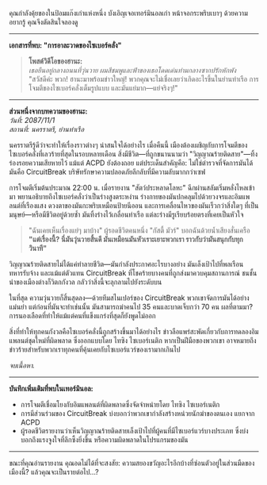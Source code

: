 คุณกำลังคุ้ยของในป้อมแก๊งเก่าแห่งหนึ่ง บังเอิญเจอเทอร์มินอลเก่า หน้าจอกระพริบเบาๆ ด้วยความอยากรู้ คุณจึงตัดสินใจลองดู

---

**เอกสารที่พบ: "การอาละวาดของไซเบอร์คลั่ง"**

> **โพสต์วิดีโอของฮานะ:**  
> _เธอยืนอยู่กลางถนนที่วุ่นวาย ผมสีชมพูและฟ้าของเธอโดดเด่นท่ามกลางซากปรักหักพัง_  
> "สวัสดีค่ะ พวก! ฮานะมาพร้อมข่าวใหญ่! พวกคุณจะไม่เชื่อเลยว่าเกิดอะไรขึ้นในย่านท่าเรือ การโจมตีของไซเบอร์คลั่งเต็มรูปแบบ และมันแย่มาก—แย่จริงๆ!"

---

**ส่วนหนึ่งจากบทความของฮานะ:**  
_วันที่: 2087/11/1_  
_สถานที่: นครราตรี, ย่านท่าเรือ_

นครราตรีรู้ดีว่าจะทำให้เรื่องราวต่างๆ น่าสนใจได้อย่างไร เมื่อคืนนี้ เมืองต้องเผชิญกับการโจมตีของไซเบอร์คลั่งที่เลวร้ายที่สุดในรอบหลายเดือน สิ่งมีชีวิต—ที่ถูกขนานนามว่า "วิญญาณร้ายติดสาย"—ทิ้งร่องรอยความเสียหายไว้ แม้แต่ ACPD ยังต้องถอย แต่ประเด็นสำคัญคือ: ไม่ใช่ตำรวจที่จัดการมันได้ มันคือ CircuitBreak บริษัทรักษาความปลอดภัยลึกลับที่มีความลับมากกว่าเซฟ

การโจมตีเริ่มต้นประมาณ 22:00 น. เมื่อรายงาน "สัตว์ประหลาดโลหะ" ฉีกผ่านสลัมเริ่มหลั่งไหลเข้ามา พยานอธิบายถึงไซเบอร์คลั่งว่าเป็นร่างสูงตระหง่าน ร่างกายของมันปกคลุมไปด้วยวงจรและอิมแพลนต์ที่เรืองแสง ดวงตาของมันกะพริบเหมือนป้ายนีออน และการเคลื่อนไหวของมันเร็วกว่าสิ่งใดๆ ที่เป็นมนุษย์—หรือมีชีวิตอยู่ด้วยซ้ำ มันทิ้งร่างไว้เกลื่อนท่าเรือ แต่ละร่างมีรูเรียบร้อยตรงที่เคยเป็นหัวใจ

> "ฉันเคยเห็นเรื่องแย่ๆ มาบ้าง" ผู้รอดชีวิตคนหนึ่ง "กัสตี้ มัวร์" บอกฉันด้วยน้ำเสียงสั่นเครือ **"แต่เรื่องนี้? นี่มันวุ่นวายสิ้นดี มันเหมือนมันหัวเราะเยาะพวกเรา ราวกับว่ามันสนุกกับทุกวินาที"**

วิญญาณร้ายติดสายไม่ได้แค่ทำลายชีวิต—มันกำลังประกาศอะไรบางอย่าง มันเล็งเป้าไปที่พลเรือน ทหารรับจ้าง และแม้แต่ตัวแทน CircuitBreak ที่โชคร้ายบางคนที่ถูกส่งมาควบคุมสถานการณ์ ชนชั้นนำของเมืองต่างก็วิตกกังวล กลัวว่าสิ่งนี้จะลุกลามไปยังระดับบน

ในที่สุด ความวุ่นวายก็สิ้นสุดลง—ด้วยทีมสไนเปอร์ของ CircuitBreak พวกเขาจัดการมันได้อย่างแม่นยำ แต่ก่อนที่มันจะทำเช่นนั้น มันสามารถฆ่าคนไป 35 คนและบาดเจ็บกว่า 70 คน ผลที่ตามมา? การนองเลือดที่ทำให้แม้แต่คนที่แข็งแกร่งที่สุดก็ยังพูดไม่ออก

สิ่งที่ทำให้ทุกคนกังวลคือไซเบอร์คลั่งนี้ถูกสร้างขึ้นมาได้อย่างไร ข่าวลือแพร่สะพัดเกี่ยวกับการทดลองอิมแพลนต์ชุดใหม่ที่ผิดพลาด ซึ่งออกแบบโดย ไทซิง ไซเบอร์เนติก หากเป็นฝีมือของพวกเขา อาจหมายถึงข่าวร้ายสำหรับพวกเราทุกคนที่คุ้นเคยกับไซเบอร์แวร์ของเรามากเกินไป

_จบเนื้อหา._

---

**บันทึกเพิ่มเติมที่พบในเทอร์มินอล:**

- การโจมตีเชื่อมโยงกับอิมแพลนต์ที่ผิดพลาดซึ่งจัดจำหน่ายโดย ไทซิง ไซเบอร์เนติก
- การมีส่วนร่วมของ CircuitBreak บ่งบอกว่าพวกเขากำลังสร้างหน่วยนักฆ่าของตนเอง แยกจาก ACPD
- ผู้รอดชีวิตรายงานว่าเห็นวิญญาณร้ายติดสายเล็งเป้าไปที่ผู้คนที่มีไซเบอร์แวร์บางประเภท ซึ่งบ่งบอกถึงแรงจูงใจที่ลึกซึ้งยิ่งขึ้น หรือความผิดพลาดในโปรแกรมของมัน

---

ขณะที่คุณอ่านรายงาน คุณอดไม่ได้ที่จะสงสัย: ความสยองขวัญอะไรอีกบ้างที่ซ่อนตัวอยู่ในส่วนมืดของเมืองนี้? แล้วคุณจะเป็นรายต่อไป...?
